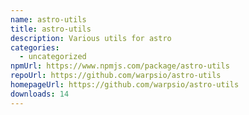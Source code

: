 ```yaml
---
name: astro-utils
title: astro-utils
description: Various utils for astro
categories:
  - uncategorized
npmUrl: https://www.npmjs.com/package/astro-utils
repoUrl: https://github.com/warpsio/astro-utils
homepageUrl: https://github.com/warpsio/astro-utils
downloads: 14
---
```

